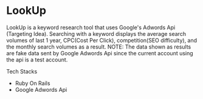 # LookUp
LookUp is a keyword research tool that uses Google's Adwords Api (Targeting Idea).
Searching with a keyword displays the average search volumes of last 1 year, CPC(Cost Per Click), competition(SEO difficulty), and the monthly search volumes as a result.
NOTE: The data shown as results are fake data sent by Google Adwords Api since the current account using the api is a test account.

Tech Stacks
* Ruby On Rails
* Google Adwords Api

